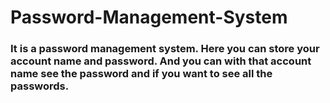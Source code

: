 # Password-Management-System

### It is a password management system. Here you can store your account name and password. And you can with that account name see the password and if you want to see all the passwords.
